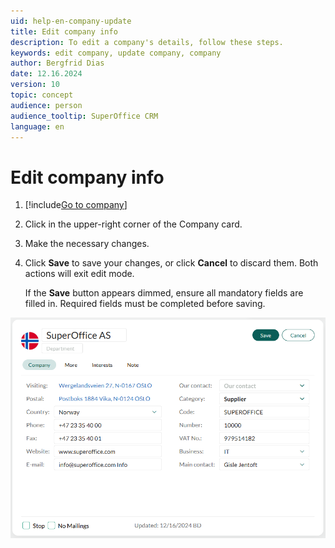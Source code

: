 ```yaml
---
uid: help-en-company-update
title: Edit company info
description: To edit a company's details, follow these steps.
keywords: edit company, update company, company
author: Bergfrid Dias
date: 12.16.2024
version: 10
topic: concept
audience: person
audience_tooltip: SuperOffice CRM
language: en
---
```


# Edit company info

1. [!include[Go to company](../../learn/includes/goto-company.md)]

1. Click <i class="ph ph-pencil-simple" aria-label="Edit"></i> in the upper-right corner of the Company card.

1. Make the necessary changes.

1. Click **Save** to save your changes, or click **Cancel** to discard them. Both actions will exit edit mode.

    If the **Save** button appears dimmed, ensure all mandatory fields are filled in. Required fields must be completed before saving.

![The Company screen in edit mode, showing company details -screenshot][img1]

<!-- Referenced images -->
[img1]: ../../../media/loc/en/company/edit-company.png
